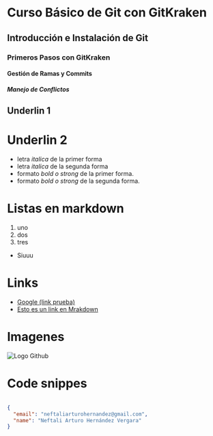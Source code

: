 # Curso Básico de Git con GitKraken
## Introducción e Instalación de Git
### Primeros Pasos con GitKraken
#### Gestión de Ramas y Commits
##### Manejo de Conflictos


Underlin 1
-------

Underlin 2 
=========


- letra *italica* de la primer forma
- letra  _italica_ de la segunda forma
- formato *bold o strong* de la primer forma.
- formato _bold o strong_ de la segunda forma.



# Listas en markdown
1. uno
2. dos
3. tres
- Siuuu

# Links
- <a href="www.google.com">Google (link prueba)</a>
- [Esto es un link en Mrakdown](https://github.com/Nefta11)

# Imagenes

![Logo Github](https://imgs.search.brave.com/_kHkOj0rQGazc6sqY0ZeglYK_a8fA6vv2plHMAelW3Y/rs:fit:860:0:0/g:ce/aHR0cHM6Ly9hc3Nl/dHMuc3RpY2twbmcu/Y29tL2ltYWdlcy81/ODQ3Zjk4ZmNlZjEw/MTRjMGI1ZTQ4YzAu/cG5n)

# Code snippes
``` JSON

{
  "email": "neftaliarturohernandez@gmail.com",
  "name": "Neftali Arturo Hernández Vergara"
}



